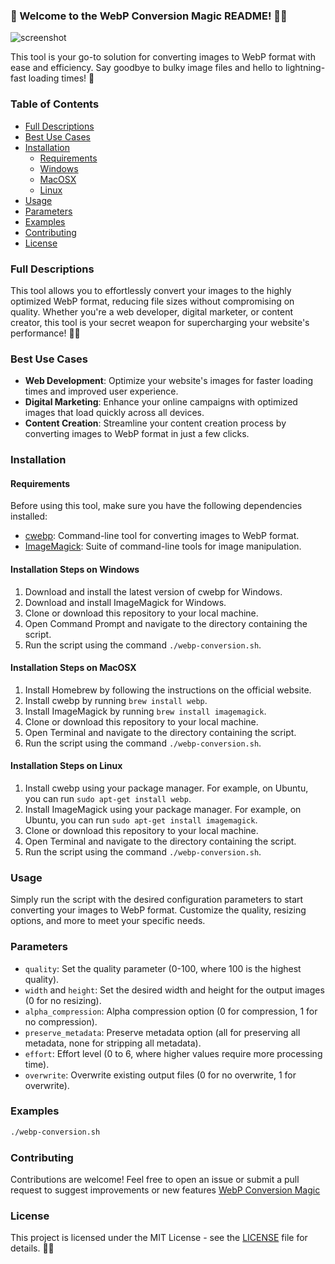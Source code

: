 ### 🎉 Welcome to the WebP Conversion Magic README! 🎨✨

![screenshot](webp-conversion-magic.png)

This tool is your go-to solution for converting images to WebP format with ease and efficiency. Say goodbye to bulky image files and hello to lightning-fast loading times! 🚀

### Table of Contents

- [Full Descriptions](#full-descriptions)
- [Best Use Cases](#best-use-cases)
- [Installation](#installation)
  - [Requirements](#requirements)
  - [Windows](#installation-steps-on-windows)
  - [MacOSX](#installation-steps-on-macosx)
  - [Linux](#installation-steps-on-linux)
- [Usage](#usage)
- [Parameters](#parameters)
- [Examples](#examples)
- [Contributing](#contributing)
- [License](#license)

### Full Descriptions

This tool allows you to effortlessly convert your images to the highly optimized WebP format, reducing file sizes without compromising on quality. Whether you're a web developer, digital marketer, or content creator, this tool is your secret weapon for supercharging your website's performance! 💪🌟

### Best Use Cases

- **Web Development**: Optimize your website's images for faster loading times and improved user experience.
- **Digital Marketing**: Enhance your online campaigns with optimized images that load quickly across all devices.
- **Content Creation**: Streamline your content creation process by converting images to WebP format in just a few clicks.

### Installation

#### Requirements

Before using this tool, make sure you have the following dependencies installed:

- [cwebp](https://developers.google.com/speed/webp/download): Command-line tool for converting images to WebP format.
- [ImageMagick](https://imagemagick.org/): Suite of command-line tools for image manipulation.

#### Installation Steps on Windows

1. Download and install the latest version of cwebp for Windows.
2. Download and install ImageMagick for Windows.
3. Clone or download this repository to your local machine.
4. Open Command Prompt and navigate to the directory containing the script.
5. Run the script using the command `./webp-conversion.sh`.

#### Installation Steps on MacOSX

1. Install Homebrew by following the instructions on the official website.
2. Install cwebp by running `brew install webp`.
3. Install ImageMagick by running `brew install imagemagick`.
4. Clone or download this repository to your local machine.
5. Open Terminal and navigate to the directory containing the script.
6. Run the script using the command `./webp-conversion.sh`.

#### Installation Steps on Linux

1. Install cwebp using your package manager. For example, on Ubuntu, you can run `sudo apt-get install webp`.
2. Install ImageMagick using your package manager. For example, on Ubuntu, you can run `sudo apt-get install imagemagick`.
3. Clone or download this repository to your local machine.
4. Open Terminal and navigate to the directory containing the script.
5. Run the script using the command `./webp-conversion.sh`.

### Usage

Simply run the script with the desired configuration parameters to start converting your images to WebP format. Customize the quality, resizing options, and more to meet your specific needs.

### Parameters

- `quality`: Set the quality parameter (0-100, where 100 is the highest quality).
- `width` and `height`: Set the desired width and height for the output images (0 for no resizing).
- `alpha_compression`: Alpha compression option (0 for compression, 1 for no compression).
- `preserve_metadata`: Preserve metadata option (all for preserving all metadata, none for stripping all metadata).
- `effort`: Effort level (0 to 6, where higher values require more processing time).
- `overwrite`: Overwrite existing output files (0 for no overwrite, 1 for overwrite).

### Examples

```bash
./webp-conversion.sh
```

### Contributing

Contributions are welcome! Feel free to open an issue or submit a pull request to suggest improvements or new features [WebP Conversion Magic](https://github.com/leonism/WebP-Conversion-Magic/)

### License

This project is licensed under the MIT License - see the [LICENSE](LICENSE) file for details. 📜✨
